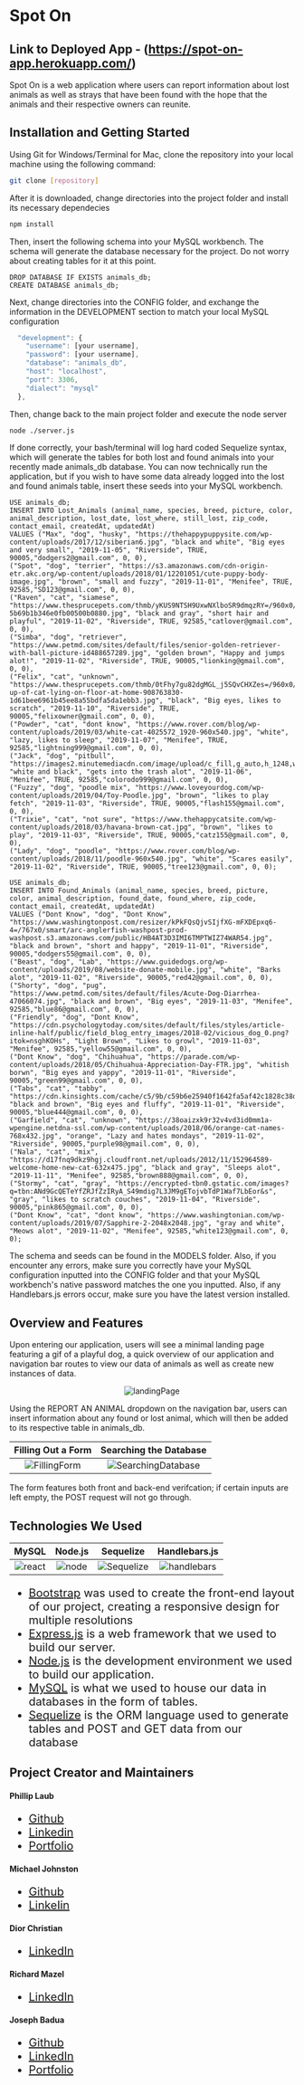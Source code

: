 # Spot On

## Link to Deployed App - (https://spot-on-app.herokuapp.com/)

Spot On is a web application where users can report information about lost animals as well as strays that have been found with the hope that the animals and their respective owners can reunite. 

## Installation and Getting Started

Using Git for Windows/Terminal for Mac, clone the repository into your local machine using the following command:

```bash
git clone [repository]
```

After it is downloaded, change directories into the project folder and install its necessary dependecies

```bash
npm install
```

Then, insert the following schema into your MySQL workbench. The schema will generate the database necessary for the project. Do not worry about creating tables for it at this point.

```mysql
DROP DATABASE IF EXISTS animals_db;
CREATE DATABASE animals_db;
```

Next, change directories into the CONFIG folder, and exchange the information in the DEVELOPMENT section to match your local MySQL configuration

```javascript
  "development": {
    "username": [your username],
    "password": [your username],
    "database": "animals_db",
    "host": "localhost",
    "port": 3306,
    "dialect": "mysql"
  },
```
Then, change back to the main project folder and execute the node server

```bash
node ./server.js
```

If done correctly, your bash/terminal will log hard coded Sequelize syntax, which will generate the tables for both lost and found animals into your recently made animals_db database. You can now technically run the application, but if you wish to have some data already logged into the lost and found animals table, insert these seeds into your MySQL workbench.

```mysql
USE animals_db;
INSERT INTO Lost_Animals (animal_name, species, breed, picture, color, animal_description, lost_date, lost_where, still_lost, zip_code, contact_email, createdAt, updatedAt) 
VALUES ("Max", "dog", "husky", "https://thehappypuppysite.com/wp-content/uploads/2017/12/siberian6.jpg", "black and white", "Big eyes and very small", "2019-11-05", "Riverside", TRUE, 90005,"dodgers2@gmail.com", 0, 0),
("Spot", "dog", "terrier", "https://s3.amazonaws.com/cdn-origin-etr.akc.org/wp-content/uploads/2018/01/12201051/cute-puppy-body-image.jpg", "brown", "small and fuzzy", "2019-11-01", "Menifee", TRUE, 92585,"SD123@gmail.com", 0, 0),
("Raven", "cat", "siamese", "https://www.thesprucepets.com/thmb/yKUS9NTSH9UxwNXlboSR9dmqzRY=/960x0/filters:no_upscale():max_bytes(150000):strip_icc()/37348687_179210919505845_8579658165484781568_n-5b69b1b346e0fb00500b0880.jpg", "black and gray", "short hair and playful", "2019-11-02", "Riverside", TRUE, 92585,"catlover@gmail.com", 0, 0),
("Simba", "dog", "retriever", "https://www.petmd.com/sites/default/files/senior-golden-retriever-with-ball-picture-id488657289.jpg", "golden brown", "Happy and jumps alot!", "2019-11-02", "Riverside", TRUE, 90005,"lionking@gmail.com", 0, 0),
("Felix", "cat", "unknown", "https://www.thesprucepets.com/thmb/0tFhy7gu82dgMGL_j5SQvCHXZes=/960x0/filters:no_upscale():max_bytes(150000):strip_icc()/close-up-of-cat-lying-on-floor-at-home-908763830-1d61bee6961b45ee8a55bdfa5da1ebb3.jpg", "black", "Big eyes, likes to scratch", "2019-11-10", "Riverside", TRUE, 90005,"felixowner@gmail.com", 0, 0),
("Powder", "cat", "dont know", "https://www.rover.com/blog/wp-content/uploads/2019/03/white-cat-4025572_1920-960x540.jpg", "white", "lazy, likes to sleep", "2019-11-07", "Menifee", TRUE, 92585,"lightning999@gmail.com", 0, 0),
("Jack", "dog", "pitbull", "https://images2.minutemediacdn.com/image/upload/c_fill,g_auto,h_1248,w_2220/f_auto,q_auto,w_1100/v1555296004/shape/mentalfloss/istock_86999965_small.jpg", "white and black", "gets into the trash alot", "2019-11-06", "Menifee", TRUE, 92585,"colorodo999@gmail.com", 0, 0),
("Fuzzy", "dog", "poodle mix", "https://www.loveyourdog.com/wp-content/uploads/2019/04/Toy-Poodle.jpg", "brown", "likes to play fetch", "2019-11-03", "Riverside", TRUE, 90005,"flash155@gmail.com", 0, 0),
("Trixie", "cat", "not sure", "https://www.thehappycatsite.com/wp-content/uploads/2018/03/havana-brown-cat.jpg", "brown", "likes to play", "2019-11-03", "Riverside", TRUE, 90005,"catz155@gmail.com", 0, 0),
("Lady", "dog", "poodle", "https://www.rover.com/blog/wp-content/uploads/2018/11/poodle-960x540.jpg", "white", "Scares easily", "2019-11-02", "Riverside", TRUE, 90005,"tree123@gmail.com", 0, 0);
```
```mysql
USE animals_db;
INSERT INTO Found_Animals (animal_name, species, breed, picture, color, animal_description, found_date, found_where, zip_code, contact_email, createdAt, updatedAt) 
VALUES ("Dont Know", "dog", "Dont Know", "https://www.washingtonpost.com/resizer/kPkFQsQjvSIjfXG-mFXDEpxq6-4=/767x0/smart/arc-anglerfish-washpost-prod-washpost.s3.amazonaws.com/public/HB4AT3D3IMI6TMPTWIZ74WAR54.jpg", "black and brown", "short and happy", "2019-11-01", "Riverside", 90005,"dodgers55@gmail.com", 0, 0),
("Beast", "dog", "Lab", "https://www.guidedogs.org/wp-content/uploads/2019/08/website-donate-mobile.jpg", "white", "Barks alot", "2019-11-02", "Riverside", 90005,"red42@gmail.com", 0, 0),
("Shorty", "dog", "pug", "https://www.petmd.com/sites/default/files/Acute-Dog-Diarrhea-47066074.jpg", "black and brown", "Big eyes", "2019-11-03", "Menifee", 92585,"blue86@gmail.com", 0, 0),
("Friendly", "dog", "Dont Know", "https://cdn.psychologytoday.com/sites/default/files/styles/article-inline-half/public/field_blog_entry_images/2018-02/vicious_dog_0.png?itok=nsghKOHs", "Light Brown", "Likes to growl", "2019-11-03", "Menifee", 92585,"yellow55@gmail.com", 0, 0),
("Dont Know", "dog", "Chihuahua", "https://parade.com/wp-content/uploads/2018/05/Chihuahua-Appreciation-Day-FTR.jpg", "whitish borwn", "Big eyes and yappy", "2019-11-01", "Riverside", 90005,"green99@gmail.com", 0, 0),
("Tabs", "cat", "tabby", "https://cdn.kinsights.com/cache/c5/9b/c59b6e25940f1642fa5af42c1828c38d.jpg", "black and brown", "Big eyes and fluffy", "2019-11-01", "Riverside", 90005,"blue444@gmail.com", 0, 0),
("Garfield", "cat", "unknown", "https://38oaizxk9r32v4vd3id0mm1a-wpengine.netdna-ssl.com/wp-content/uploads/2018/06/orange-cat-names-768x432.jpg", "orange", "Lazy and hates mondays", "2019-11-02", "Riverside", 90005,"purple98@gmail.com", 0, 0),
("Nala", "cat", "mix", "https://d17fnq9dkz9hgj.cloudfront.net/uploads/2012/11/152964589-welcome-home-new-cat-632x475.jpg", "black and gray", "Sleeps alot", "2019-11-11", "Menifee", 92585,"brown888@gmail.com", 0, 0),
("Stormy", "cat", "gray", "https://encrypted-tbn0.gstatic.com/images?q=tbn:ANd9GcQETeYfZRJfZzIRyA_S49mdig7L3JM9gETojvbTdP1Waf7LbEor&s", "gray", "likes to scratch couches", "2019-11-04", "Riverside", 90005,"pink865@gmail.com", 0, 0),
("Dont Know", "cat", "dont know", "https://www.washingtonian.com/wp-content/uploads/2019/07/Sapphire-2-2048x2048.jpg", "gray and white", "Meows alot", "2019-11-02", "Menifee", 92585,"white123@gmail.com", 0, 0);
```

The schema and seeds can be found in the MODELS folder. Also, if you encounter any errors, make sure you correctly have your MySQL configuration inputted into the CONFIG folder and that your MySQL workbench's native password matches the one you inputted. Also, if any Handlebars.js errors occur, make sure you have the latest version installed.

## Overview and Features

Upon entering our application, users will see a minimal landing page featuring a gif of a playful dog, a quick overview of our application and navigation bar routes to view our data of animals as well as create new instances of data.


<p align="center">
  <img alt="landingPage" src="https://media.giphy.com/media/PhZ3GO3x8LxZiKin5x/giphy.gif">
</p>

Using the REPORT AN ANIMAL dropdown on the navigation bar, users can insert information about any found or lost animal, which will then be added to its respective table in animals_db.

Filling Out a Form         | Searching the Database  
:-------------------------:|:-------------------------:
![FillingForm](https://i.imgflip.com/3nmm0x.gif)  |  ![SearchingDatabase](https://i.imgflip.com/3nmnuv.gif)

The form features both front and back-end verifcation; if certain inputs are left empty, the POST request will not go through.

## Technologies We Used

MySQL           |  Node.js |  Sequelize  |  Handlebars.js
:-------------------------:|:-------------------------: |:-------------------------: |:-------------------------:
![react](https://cdn.worldvectorlogo.com/logos/mysql.svg)  |  ![node](https://d2eip9sf3oo6c2.cloudfront.net/tags/images/000/000/256/full/nodejslogo.png)  |  ![Sequelize](https://cdn.worldvectorlogo.com/logos/sequelize.svg)  |  ![handlebars](https://handlebarsjs.com/images/handlebars_logo.png)

<ul style="font-size: 20px;">
<li><a href="https://getbootstrap.com/">Bootstrap</a> was used to create the front-end layout of our project, creating a responsive design for multiple resolutions</li>
<li><a href="https://expressjs.com/">Express.js</a> is a web framework that we used to build our server.</li>
<li><a href="https://nodejs.org/en/">Node.js</a> is the development environment we used to build our application.</li>
<li><a href="https://www.mysql.com//">MySQL</a> is what we used to house our data in databases in the form of tables.</li>
<li><a href="https://sequelize.org/">Sequelize</a> is the ORM language used to generate tables and POST and GET data from our database</li>
</ul>


## Project Creator and Maintainers

#### Phillip Laub 
<ul style="font-size: 20px;">
  <li><a href="https://github.com/PhillipLaub">Github</a></li>
  <li><a href="https://www.linkedin.com/in/phillip-laub-642925115/">Linkedin</a></li>
  <li><a href="https://philliplaub.github.io/Responsive-Portfolio/portfolio.html">Portfolio</a></li>
</ul>

#### Michael Johnston
<ul style="font-size: 20px;">
  <li><a href="https://github.com/mjjohnston55">Github</a></li>
  <li><a href="https://www.linkedin.com/in/mike-johnston-48973b18a/">LinkeIin</a></li>
</ul>

#### Dior Christian
<ul style="font-size: 20px;">
  <li><a href="https://www.linkedin.com/in/diorchristian/">LinkedIn</a></li>
</ul>

#### Richard Mazel
<ul style="font-size: 20px;">
  <li><a href="https://www.linkedin.com/in/richard-mazel-b85aabb3/">LinkedIn</a></li>
</ul>

#### Joseph Badua
<ul style="font-size: 20px;">
  <li><a href="https://github.com/JosephBadua">Github</a></li>
  <li><a href="https://www.linkedin.com/in/joseph-badua-60aaa7188/">LinkedIn</a></li>
  <li><a href="http://www.josephbadua.com/">Portfolio</a></li>
</ul>
